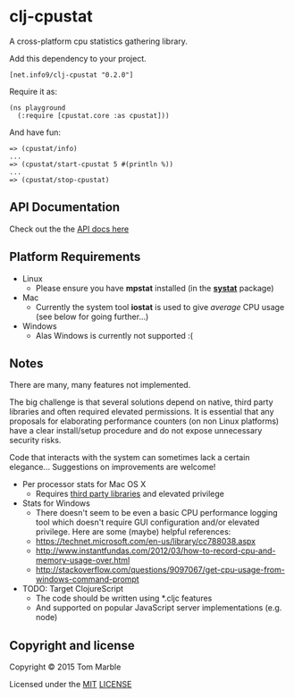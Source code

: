 # clj-cpustat

A cross-platform cpu statistics gathering library.

Add this dependency to your project.
````
[net.info9/clj-cpustat "0.2.0"]
````

Require it as:
````
(ns playground
  (:require [cpustat.core :as cpustat]))
````

And have fun:
````
=> (cpustat/info)
...
=> (cpustat/start-cpustat 5 #(println %))
...
=> (cpustat/stop-cpustat)
````

## API Documentation

Check out the the [API docs here](http://tmarble.github.io/clj-cpustat/doc/)

## Platform Requirements

* Linux
  * Please ensure you have **mpstat** installed (in the [**systat**](https://packages.debian.org/jessie/sysstat) package)
* Mac
  * Currently the system tool **iostat** is used to give *average* CPU usage (see below for going further...)
* Windows
  * Alas Windows is currently not supported :(

## Notes

There are many, many features not implemented.

The big challenge is that several solutions depend on
native, third party libraries and often required elevated permissions.
It is essential that any proposals for elaborating performance
counters (on non Linux platforms) have a clear install/setup
procedure and do not expose unnecessary security risks.

Code that interacts with the system can sometimes
lack a certain elegance... Suggestions on improvements
are welcome!

* Per processor stats for Mac OS X
  * Requires [third party libraries](http://superuser.com/questions/27954/command-to-get-usage-per-cpu-core) and elevated privilege
* Stats for Windows
  * There doesn't seem to be even a basic CPU performance logging tool which
    doesn't require GUI configuration and/or elevated privilege. Here are
    some (maybe) helpful references:
  * https://technet.microsoft.com/en-us/library/cc788038.aspx
  * http://www.instantfundas.com/2012/03/how-to-record-cpu-and-memory-usage-over.html
  * http://stackoverflow.com/questions/9097067/get-cpu-usage-from-windows-command-prompt
* TODO: Target ClojureScript
  * The code should be written using *.cljc features
  * And supported on popular JavaScript server implementations (e.g. node)

## Copyright and license

Copyright © 2015 Tom Marble

Licensed under the [MIT](http://opensource.org/licenses/MIT) [LICENSE](LICENSE)
